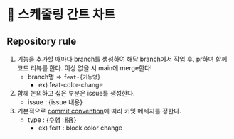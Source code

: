 # 📅 스케줄링 간트 차트

## Repository rule

1. 기능을 추가할 때마다 branch를 생성하여 해당 branch에서 작업 후, pr하며 함께 코드 리뷰를 한다. 이상 없을 시 main에 merge한다!
    - branch명 ⇒ `feat-{기능명}`
        - ex) feat-color-change
2. 함께 논의하고 싶은 부분은 issue를 생성한다.
    - issue : {issue 내용}
3. 기본적으로 [commit convention](https://velog.io/@archivvonjang/Git-Commit-Message-Convention)에 따라 커밋 메세지를 정한다.
    - type : {수행 내용}
        - ex) feat : block color change